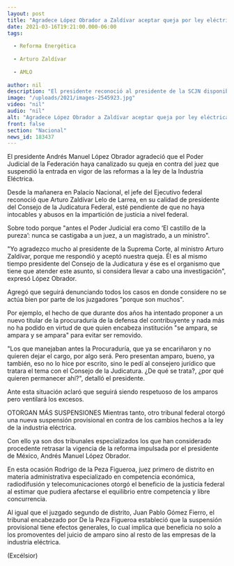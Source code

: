 ```yaml
---
layout: post
title: "Agradece López Obrador a Zaldívar aceptar queja por ley eléctrica"
date: 2021-03-16T19:21:00.000-06:00
tags:
  
  - Reforma Energética
  
  - Arturo Zaldívar
  
  - AMLO
  
author: nil
description: "El presidente reconoció al presidente de la SCJN disponibilidad para evitar abusos en impartición de justicia; busca se indague actuación de juez que suspendió ley"
image: "/uploads/2021/images-2545923.jpg"
video: "nil"
audio: "nil"
alt: "Agradece López Obrador a Zaldívar aceptar queja por ley eléctrica"
front: false
section: "Nacional"
news_id: 183437
---
```


El presidente Andrés Manuel López Obrador agradeció que el Poder Judicial de la Federación haya canalizado su queja en contra del juez que suspendió la entrada en vigor de las reformas a la ley de la Industria Eléctrica. 

Desde la mañanera en Palacio Nacional, el jefe del Ejecutivo federal reconoció que Arturo Zaldívar Lelo de Larrea, en su calidad de presidente del Consejo de la Judicatura Federal, esté pendiente de que no haya intocables y abusos en la impartición de justicia a nivel federal.

Sobre todo porque "antes el Poder Judicial era como ‘El castillo de la pureza’: nunca se castigaba a un juez, a un magistrado, a un ministro".

"Yo agradezco mucho al presidente de la Suprema Corte, al ministro Arturo Zaldívar, porque me respondió y aceptó nuestra queja. Él es al mismo tiempo presidente del Consejo de la Judicatura y ése es el organismo que tiene que atender este asunto, si considera llevar a cabo una investigación", expresó López Obrador.

Agregó que seguirá denunciando todos los casos en donde considere no se actúa bien por parte de los juzgadores "porque son muchos".

Por ejemplo, el hecho de que durante dos años ha intentado proponer a un nuevo titular de la procuraduría de la defensa del contribuyente y nada más no ha podido en virtud de que quien encabeza institución "se ampara, se ampara y se ampara" para evitar ser removido.

"Los que manejaban antes la Procuraduría, que ya se encariñaron y no quieren dejar el cargo, por algo será. Pero presentan amparo, bueno, ya también, eso no lo hice por escrito, sino le pedí al consejero jurídico que tratara el tema con el Consejo de la Judicatura. ¿De qué se trata?, ¿por qué quieren permanecer ahí?", detalló el presidente.

Ante esta situación aclaró que seguirá siendo respetuoso de los amparos pero ventilará los excesos.

OTORGAN MÁS SUSPENSIONES 
Mientras tanto, otro tribunal federal otorgó una nueva suspensión provisional en contra de los cambios hechos a la ley de la industria eléctrica.

Con ello ya son dos tribunales especializados los que han considerado procedente retrasar la vigencia de la reforma impulsada por el presidente de México, Andrés Manuel López Obrador. 

En esta ocasión Rodrigo de la Peza Figueroa, juez primero de distrito en materia administrativa especializado en competencia económica, radiodifusión y telecomunicaciones otorgó el beneficio de la justicia federal al estimar que pudiera afectarse el equilibrio entre competencia y libre concurrencia.

Al igual que el juzgado segundo de distrito, Juan Pablo Gómez Fierro, el tribunal encabezado por De la Peza Figueroa estableció que la suspensión provisional tiene efectos generales, lo cual implica que beneficia no solo a los promoventes del juicio de amparo sino al resto de las empresas de la industria eléctrica. 

(Excélsior)